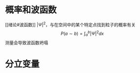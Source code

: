 # 概率和波函数
[[绪论#波函数]]
$\left | \Psi \right | ^{2}$，与在空间中的某个特定点找到粒子的概率有关
$$
P(a\sim b)=\int_{a}^{b} \left | \Psi \right | ^{2}dx
$$
测量会导致波函数坍塌
# 分立变量
